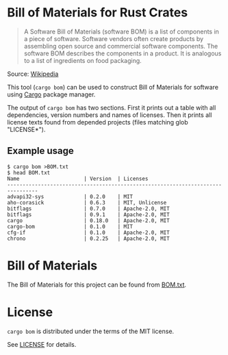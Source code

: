 # Bill of Materials for Rust Crates

> A Software Bill of Materials (software BOM) is a list of components in a piece
> of software. Software vendors often create products by assembling open source
> and commercial software components. The software BOM describes the components
> in a product. It is analogous to a list of ingredients on food packaging.

Source: [Wikipedia](https://en.wikipedia.org/wiki/Software_bill_of_materials)

This tool (`cargo bom`) can be used to construct Bill of Materials for software
using [Cargo](http://doc.crates.io/) package manager.

The output of `cargo bom` has two sections. First it prints out a table with all
dependencies, version numbers and names of licenses. Then it prints all
license texts found from depended projects (files matching glob "LICENSE*").

## Example usage

```console
$ cargo bom >BOM.txt
$ head BOM.txt
Name                     | Version  | Licenses
--------------------------------------------------------------------------------
advapi32-sys             | 0.2.0    | MIT
aho-corasick             | 0.6.3    | MIT, Unlicense
bitflags                 | 0.7.0    | Apache-2.0, MIT
bitflags                 | 0.9.1    | Apache-2.0, MIT
cargo                    | 0.18.0   | Apache-2.0, MIT
cargo-bom                | 0.1.0    | MIT
cfg-if                   | 0.1.0    | Apache-2.0, MIT
chrono                   | 0.2.25   | Apache-2.0, MIT
```

# Bill of Materials

The Bill of Materials for this project can be found from [BOM.txt](./BOM.txt).

# License

`cargo bom` is distributed under the terms of the MIT license.

See [LICENSE](./LICENSE) for details.